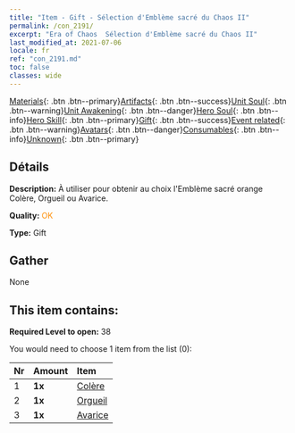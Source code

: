 ```yaml
---
title: "Item - Gift - Sélection d'Emblème sacré du Chaos II"
permalink: /con_2191/
excerpt: "Era of Chaos  Sélection d'Emblème sacré du Chaos II"
last_modified_at: 2021-07-06
locale: fr
ref: "con_2191.md"
toc: false
classes: wide
---
```

 [Materials](/ItemsFR/){: .btn .btn--primary}[Artifacts](/ItemsFR/Artifacts/){: .btn .btn--success}[Unit Soul](/ItemsFR/UnitSoul/){: .btn .btn--warning}[Unit Awakening](/ItemsFR/UnitAwakening/){: .btn .btn--danger}[Hero Soul](/ItemsFR/HeroSoul/){: .btn .btn--info}[Hero Skill](/ItemsFR/HeroSkill/){: .btn .btn--primary}[Gift](/ItemsFR/Gift/){: .btn .btn--success}[Event related](/ItemsFR/Events/){: .btn .btn--warning}[Avatars](/ItemsFR/Avatars/){: .btn .btn--danger}[Consumables](/ItemsFR/Consumables/){: .btn .btn--info}[Unknown](/ItemsFR/Unknown/){: .btn .btn--primary}

## Détails
 **Description:** À utiliser pour obtenir au choix l'Emblème sacré orange Colère, Orgueil ou Avarice.

 **Quality:** <span style="color: #FF8C00">OK</span>

 **Type:** Gift

## Gather

  None

## This item contains:

 **Required Level to open:** 38

 You would need to choose 1 item from the list (0):

  | Nr | Amount |     Item    |
  |:---|:-------|:------------|
  | 1 |  **1x** | [Colère](/fr/Emblem/Anger/) |  | 
  | 2 |  **1x** | [Orgueil](/fr/Emblem/Arrogance/) |  | 
  | 3 |  **1x** | [Avarice](/fr/Emblem/Greed/) |  | 
